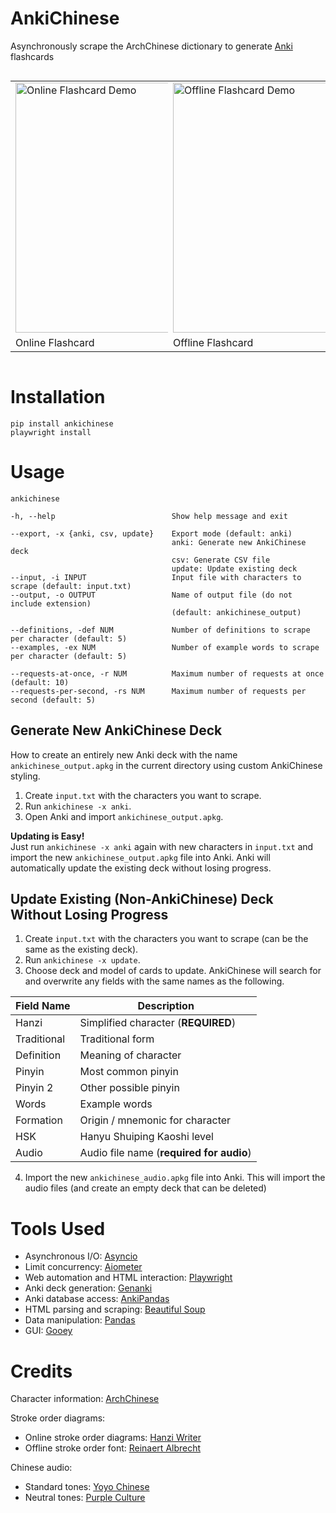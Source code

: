 # AnkiChinese

Asynchronously scrape the ArchChinese dictionary to generate [Anki](https://apps.ankiweb.net/) flashcards

<div style="display:flex;">
  <table class="table">
    <tr>
      <td>
        <img src="media/文.gif" alt="Online Flashcard Demo" style="width:400px;">
      </td>
    </tr>
    <tr>
      <td class="caption">Online Flashcard</td>
    </tr>
  </table>

  <table class="table">
    <tr>
      <td>
        <img src="media/文.png" alt="Offline Flashcard Demo" style="width:400px;">
      </td>
    </tr>
    <tr>
      <td class="caption">Offline Flashcard</td>
    </tr>
  </table>
</div>

# Installation

    pip install ankichinese
    playwright install

# Usage

    ankichinese

    -h, --help                          Show help message and exit

    --export, -x {anki, csv, update}    Export mode (default: anki)
                                        anki: Generate new AnkiChinese deck
                                        csv: Generate CSV file
                                        update: Update existing deck
    --input, -i INPUT                   Input file with characters to scrape (default: input.txt)
    --output, -o OUTPUT                 Name of output file (do not include extension)
                                        (default: ankichinese_output)

    --definitions, -def NUM             Number of definitions to scrape per character (default: 5)
    --examples, -ex NUM                 Number of example words to scrape per character (default: 5)

    --requests-at-once, -r NUM          Maximum number of requests at once (default: 10)
    --requests-per-second, -rs NUM      Maximum number of requests per second (default: 5)

## Generate New AnkiChinese Deck

How to create an entirely new Anki deck with the name `ankichinese_output.apkg` in the current directory using custom AnkiChinese styling.

1. Create `input.txt` with the characters you want to scrape.
2. Run `ankichinese -x anki`.
3. Open Anki and import `ankichinese_output.apkg`.

**Updating is Easy!**  
Just run `ankichinese -x anki` again with new characters in `input.txt` and import the new `ankichinese_output.apkg` file into Anki. Anki will automatically update the existing deck without losing progress.

## Update Existing (Non-AnkiChinese) Deck Without Losing Progress

1. Create `input.txt` with the characters you want to scrape (can be the same as the existing deck).
2. Run `ankichinese -x update`.
3. Choose deck and model of cards to update. AnkiChinese will search for and overwrite any fields with the same names as the following.

| Field Name  | Description                              |
| ----------- | ---------------------------------------- |
| Hanzi       | Simplified character (**REQUIRED**)      |
| Traditional | Traditional form                         |
| Definition  | Meaning of character                     |
| Pinyin      | Most common pinyin                       |
| Pinyin 2    | Other possible pinyin                    |
| Words       | Example words                            |
| Formation   | Origin / mnemonic for character          |
| HSK         | Hanyu Shuiping Kaoshi level              |
| Audio       | Audio file name (**required for audio**) |

4. Import the new `ankichinese_audio.apkg` file into Anki. This will import the audio files (and create an empty deck that can be deleted)

# Tools Used

- Asynchronous I/O: [Asyncio](https://docs.python.org/3/library/asyncio.html)
- Limit concurrency: [Aiometer](https://github.com/florimondmanca/aiometer)
- Web automation and HTML interaction: [Playwright](https://playwright.dev/python/)
- Anki deck generation: [Genanki](https://github.com/kerrickstaley/genanki)
- Anki database access: [AnkiPandas](https://github.com/klieret/AnkiPandas)
- HTML parsing and scraping: [Beautiful Soup](https://www.crummy.com/software/BeautifulSoup/)
- Data manipulation: [Pandas](https://pandas.pydata.org/)
- GUI: [Gooey](https://github.com/chriskiehl/Gooey)

# Credits

Character information: [ArchChinese](https://www.archchinese.com/)

Stroke order diagrams:

- Online stroke order diagrams: [Hanzi Writer](https://hanziwriter.org/)
- Offline stroke order font: [Reinaert Albrecht](https://rtega.be/chmn/index.php?subpage=68)

Chinese audio:

- Standard tones: [Yoyo Chinese](https://yoyochinese.com/chinese-learning-tools/Mandarin-Chinese-pronunciation-lesson/pinyin-chart-table)
- Neutral tones: [Purple Culture](https://www.purpleculture.net/chinese_pinyin_chart/)
